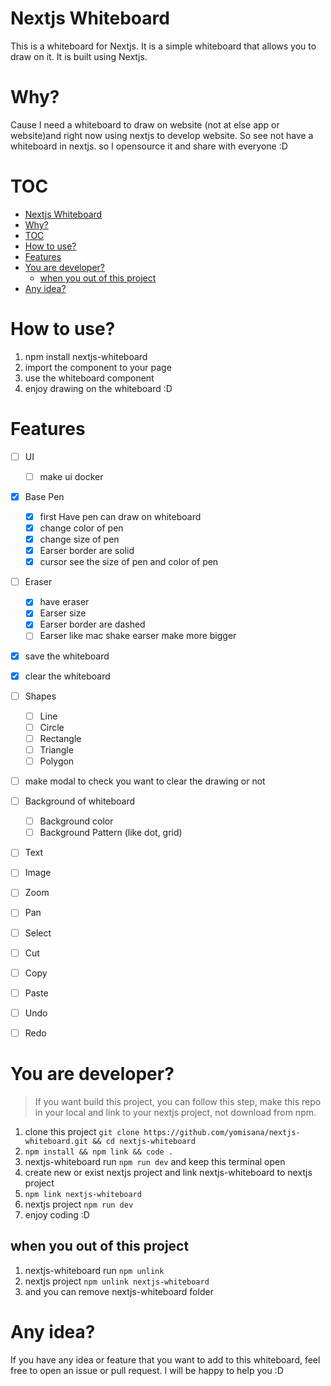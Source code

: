 # Nextjs Whiteboard
This is a whiteboard for Nextjs. It is a simple whiteboard that allows you to draw on it. It is built using Nextjs.

# Why?
Cause I need a whiteboard to draw on website (not at else app or website)and right now using nextjs to develop website. So see not have a whiteboard in nextjs. so I opensource it and share with everyone :D

# TOC
- [Nextjs Whiteboard](#nextjs-whiteboard)
- [Why?](#why)
- [TOC](#toc)
- [How to use?](#how-to-use)
- [Features](#features)
- [You are developer?](#you-are-developer)
  - [when you out of this project](#when-you-out-of-this-project)
- [Any idea?](#any-idea)

# How to use?
1. npm install nextjs-whiteboard
2. import the component to your page
3. use the whiteboard component
4. enjoy drawing on the whiteboard :D

# Features

- [ ] UI
  - [ ] make ui docker
- [X] Base Pen
  - [x] first Have pen can draw on whiteboard
  - [X] change color of pen
  - [X] change size of pen
  - [X] Earser border are solid
  - [X] cursor see the size of pen and color of pen
- [ ] Eraser
  - [X] have eraser
  - [X] Earser size
  - [X] Earser border are dashed
  - [ ] Earser like mac shake earser make more bigger
- [X] save the whiteboard
- [X] clear the whiteboard
- [ ] Shapes
  - [ ] Line
  - [ ] Circle
  - [ ] Rectangle
  - [ ] Triangle
  - [ ] Polygon
- [ ] make modal to check you want to clear the drawing or not
- [ ] Background of whiteboard
  - [ ] Background color
  - [ ] Background Pattern (like dot, grid)
- [ ] Text
- [ ] Image
- [ ] Zoom
- [ ] Pan
- [ ] Select
- [ ] Cut
- [ ] Copy
- [ ] Paste
- [ ] Undo
- [ ] Redo



# You are developer?
> If you want build this project, you can follow this step, make this repo in your local and link to your nextjs project, not download from npm.
1. clone this project
```git clone https://github.com/yomisana/nextjs-whiteboard.git && cd nextjs-whiteboard```
2. ```npm install && npm link && code .```
3. nextjs-whiteboard run ```npm run dev``` and keep this terminal open
4. create new or exist nextjs project and link nextjs-whiteboard to nextjs project
5. ```npm link nextjs-whiteboard```
6. nextjs project ```npm run dev```
7. enjoy coding :D
## when you out of this project
1. nextjs-whiteboard run ```npm unlink```
2. nextjs project ```npm unlink nextjs-whiteboard```
3. and you can remove nextjs-whiteboard folder

# Any idea?
If you have any idea or feature that you want to add to this whiteboard, feel free to open an issue or pull request. I will be happy to help you :D
